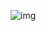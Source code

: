 ![img](https://camo.githubusercontent.com/8c4338b66b7ebfef01e1c87c8c7d9cb19276d59fc74170058839efcc411212dc/68747470733a2f2f7265732e636c6f7564696e6172792e636f6d2f64716d7879753569732f696d6167652f75706c6f61642f76313730333738303035302f6d792d6173736574732f706d75797066686f79627a706a746572756963792e676966)
